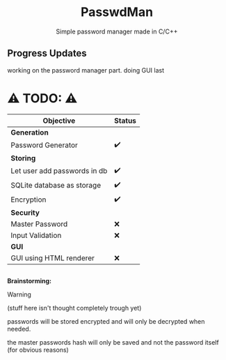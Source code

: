 <h1 align="center"> <b>PasswdMan</b> </h1>
<p align="center">Simple password manager made in C/C++</p>

## Progress Updates
working on the password manager part. doing GUI last

## 
# ⚠️ TODO: ⚠️
<!-- Some Goals for the Project. -->
| Objective | Status |
| --------- | ------ |
| **Generation** | |
| Password Generator | ✔️ | 
| **Storing** | |
| Let user add passwords in db | ✔️ |
| SQLite database as storage | ✔️ |
| Encryption | ✔️ |
| **Security** | |
| Master Password | ❌ |
| Input Validation | ❌ |
| **GUI** | |
| GUI using HTML renderer | ❌ |

## 
**Brainstorming:**

> [!WARNING]
> (stuff here isn't thought completely trough yet)

passwords will be stored encrypted and will only be decrypted when needed.

the master passwords hash will only be saved and not the password itself (for obvious reasons)
